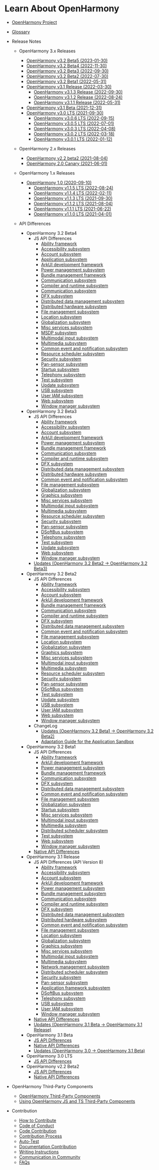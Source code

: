 # Learn About OpenHarmony

- [OpenHarmony Project](OpenHarmony-Overview.md)
- [Glossary](glossary.md)
- Release Notes
  - OpenHarmony 3.x Releases
    - [OpenHarmony v3.2 Beta5 (2023-01-30)](release-notes/OpenHarmony-v3.2-beta5.md)
    - [OpenHarmony v3.2 Beta4 (2022-11-30)](release-notes/OpenHarmony-v3.2-beta4.md)
    - [OpenHarmony v3.2 Beta3 (2022-09-30)](release-notes/OpenHarmony-v3.2-beta3.md)
    - [OpenHarmony v3.2 Beta2 (2022-07-30)](release-notes/OpenHarmony-v3.2-beta2.md)
    - [OpenHarmony v3.2 Beta1 (2022-05-31)](release-notes/OpenHarmony-v3.2-beta1.md)
    - [OpenHarmony v3.1 Release (2022-03-30)](release-notes/OpenHarmony-v3.1-release.md)
      - [OpenHarmony v3.1.3 Release (2022-09-30)](release-notes/OpenHarmony-v3.1.3-release.md)
      - [OpenHarmony v3.1.2 Release (2022-08-24)](release-notes/OpenHarmony-v3.1.2-release.md)
      - [OpenHarmony v3.1.1 Release (2022-05-31)](release-notes/OpenHarmony-v3.1.1-release.md)
    - [OpenHarmony v3.1 Beta (2021-12-31)](release-notes/OpenHarmony-v3.1-beta.md)
    - [OpenHarmony v3.0 LTS (2021-09-30)](release-notes/OpenHarmony-v3.0-LTS.md)
      - [OpenHarmony v3.0.6 LTS (2022-09-15)](release-notes/OpenHarmony-v3.0.6-LTS.md)
      - [OpenHarmony v3.0.5 LTS (2022-07-01)](release-notes/OpenHarmony-v3.0.5-LTS.md)
      - [OpenHarmony v3.0.3 LTS (2022-04-08)](release-notes/OpenHarmony-v3.0.3-LTS.md)
      - [OpenHarmony v3.0.2 LTS (2022-03-18)](release-notes/OpenHarmony-v3.0.2-LTS.md)
      - [OpenHarmony v3.0.1 LTS (2022-01-12)](release-notes/OpenHarmony-v3.0.1-LTS.md)
  - OpenHarmony 2.x Releases
    - [OpenHarmony v2.2 beta2 (2021-08-04)](release-notes/OpenHarmony-v2.2-beta2.md)
    - [OpenHarmony 2.0 Canary (2021-06-01)](release-notes/OpenHarmony-2-0-Canary.md)
  - OpenHarmony 1.x Releases
  
    - [OpenHarmony 1.0 (2020-09-10)](release-notes/OpenHarmony-1-0.md)
      - [OpenHarmony v1.1.5 LTS (2022-08-24)](release-notes/OpenHarmony-v1.1.5-LTS.md)
      - [OpenHarmony v1.1.4 LTS (2022-02-11)](release-notes/OpenHarmony-v1-1-4-LTS.md)
      - [OpenHarmony v1.1.3 LTS (2021-09-30)](release-notes/OpenHarmony-v1-1-3-LTS.md)
      - [OpenHarmony v1.1.2 LTS (2021-08-04)](release-notes/OpenHarmony-v1.1.2-LTS.md)
      - [OpenHarmony v1.1.1 LTS (2021-06-22)](release-notes/OpenHarmony-1-1-1-LTS.md)
      - [OpenHarmony v1.1.0 LTS (2021-04-01)](release-notes/OpenHarmony-1-1-0-LTS.md)
  - API Differences
    - OpenHarmony 3.2 Beta4
      - JS API Differences
        - [Ability framework](release-notes/api-diff/v3.2-beta4/js-apidiff-ability.md)
        - [Accessibility subsystem](release-notes/api-diff/v3.2-beta4/js-apidiff-accessibility.md)
        - [Account subsystem](release-notes/api-diff/v3.2-beta4/js-apidiff-account.md)
        - [Application subsystem](release-notes/api-diff/v3.2-beta4/js-apidiff-application.md)
        - [ArkUI development framework](release-notes/api-diff/v3.2-beta4/js-apidiff-arkui.md)
        - [Power management subsystem](release-notes/api-diff/v3.2-beta4/js-apidiff-battery.md)
        - [Bundle management framework](release-notes/api-diff/v3.2-beta4/js-apidiff-bundle.md)
        - [Communication subsystem](release-notes/api-diff/v3.2-beta4/js-apidiff-communication.md)
        - [Compiler and runtime subsystem](release-notes/api-diff/v3.2-beta4/js-apidiff-compiler-and-runtime.md)
        - [Communication subsystem](release-notes/api-diff/v3.2-beta4/js-apidiff-customization.md)
        - [DFX subsystem](release-notes/api-diff/v3.2-beta4/js-apidiff-dfx.md)
        - [Distributed data management subsystem](release-notes/api-diff/v3.2-beta4/js-apidiff-distributed-data.md)
        - [Distributed hardware subsystem](release-notes/api-diff/v3.2-beta4/js-apidiff-distributed-hardware.md)
        - [File management subsystem](release-notes/api-diff/v3.2-beta4/js-apidiff-file-management.md)
        - [Location subsystem](release-notes/api-diff/v3.2-beta4/js-apidiff-geolocation.md)
        - [Globalization subsystem](release-notes/api-diff/v3.2-beta4/js-apidiff-global.md)
        - [Misc services subsystem](release-notes/api-diff/v3.2-beta4/js-apidiff-misc.md)
        - [MSDP subsystem](release-notes/api-diff/v3.2-beta4/js-apidiff-msdp.md)
        - [Multimodal input subsystem](release-notes/api-diff/v3.2-beta4/js-apidiff-multi-modal-input.md)
        - [Multimedia subsystem](release-notes/api-diff/v3.2-beta4/js-apidiff-multimedia.md)
        - [Common event and notification subsystem](release-notes/api-diff/v3.2-beta4/js-apidiff-notification.md)
        - [Resource scheduler subsystem](release-notes/api-diff/v3.2-beta4/js-apidiff-resource-scheduler.md)
        - [Security subsystem](release-notes/api-diff/v3.2-beta4/js-apidiff-security.md)
        - [Pan-sensor subsystem](release-notes/api-diff/v3.2-beta4/js-apidiff-sensor.md)
        - [Startup subsystem](release-notes/api-diff/v3.2-beta4/js-apidiff-start-up.md)
        - [Telephony subsystem](release-notes/api-diff/v3.2-beta4/js-apidiff-telephony.md)
        - [Test subsystem](release-notes/api-diff/v3.2-beta4/js-apidiff-unitest.md)
        - [Update subsystem](release-notes/api-diff/v3.2-beta4/js-apidiff-update.md)
        - [USB subsystem](release-notes/api-diff/v3.2-beta4/js-apidiff-usb.md)
        - [User IAM subsystem](release-notes/api-diff/v3.2-beta4/js-apidiff-user-iam.md)
        - [Web subsystem](release-notes/api-diff/v3.2-beta4/js-apidiff-web.md)
        - [Window manager subsystem](release-notes/api-diff/v3.2-beta4/js-apidiff-window.md)
    - OpenHarmony 3.2 Beta3
      - JS API Differences
        - [Ability framework](release-notes/api-diff/v3.2-beta3/js-apidiff-ability.md)
        - [Accessibility subsystem](release-notes/api-diff/v3.2-beta3/js-apidiff-accessibility.md)
        - [Account subsystem](release-notes/api-diff/v3.2-beta3/js-apidiff-account.md)
        - [ArkUI development framework](release-notes/api-diff/v3.2-beta3/js-apidiff-arkui.md)
        - [Power management subsystem](release-notes/api-diff/v3.2-beta3/js-apidiff-battery.md)
        - [Bundle management framework](release-notes/api-diff/v3.2-beta3/js-apidiff-bundle.md)
        - [Communication subsystem](release-notes/api-diff/v3.2-beta3/js-apidiff-communicate.md)
        - [Compiler and runtime subsystem](release-notes/api-diff/v3.2-beta3/js-apidiff-compiler-and-runtime.md)
        - [DFX subsystem](release-notes/api-diff/v3.2-beta3/js-apidiff-dfx.md)
        - [Distributed data management subsystem](release-notes/api-diff/v3.2-beta3/js-apidiff-distributed-data.md)
        - [Distributed hardware subsystem](release-notes/api-diff/v3.2-beta3/js-apidiff-distributed-hardware.md)
        - [Common event and notification subsystem](release-notes/api-diff/v3.2-beta3/js-apidiff-event-and-notification.md)
        - [File management subsystem](release-notes/api-diff/v3.2-beta3/js-apidiff-file-management.md)
        - [Globalization subsystem](release-notes/api-diff/v3.2-beta3/js-apidiff-global.md)
        - [Graphics subsystem](release-notes/api-diff/v3.2-beta3/js-apidiff-graphic.md)
        - [Misc services subsystem](release-notes/api-diff/v3.2-beta3/js-apidiff-misc.md)
        - [Multimodal input subsystem](release-notes/api-diff/v3.2-beta3/js-apidiff-multi-modal-input.md)
        - [Multimedia subsystem](release-notes/api-diff/v3.2-beta3/js-apidiff-multimedia.md)
        - [Resource scheduler subsystem](release-notes/api-diff/v3.2-beta3/js-apidiff-resource-scheduler.md)
        - [Security subsystem](release-notes/api-diff/v3.2-beta3/js-apidiff-security.md)
        - [Pan-sensor subsystem](release-notes/api-diff/v3.2-beta3/js-apidiff-sensor.md)
        - [DSoftBus subsystem](release-notes/api-diff/v3.2-beta3/js-apidiff-soft-bus.md)
        - [Telephony subsystem](release-notes/api-diff/v3.2-beta3/js-apidiff-telephony.md)
        - [Test subsystem](release-notes/api-diff/v3.2-beta3/js-apidiff-unitest.md)
        - [Update subsystem](release-notes/api-diff/v3.2-beta3/js-apidiff-update.md)
        - [Web subsystem](release-notes/api-diff/v3.2-beta3/js-apidiff-web.md)
        - [Window manager subsystem](release-notes/api-diff/v3.2-beta3/js-apidiff-window.md)
      - [Updates (OpenHarmony 3.2 Beta2 -> OpenHarmony 3.2 Beta3)](release-notes/changelogs/v3.2-beta3/changelog-v3.2-beta3.md)
    - OpenHarmony 3.2 Beta2
      - JS API Differences
        - [Ability framework](release-notes/api-diff/v3.2-beta2/js-apidiff-ability.md)
        - [Accessibility subsystem](release-notes/api-diff/v3.2-beta2/js-apidiff-accessibility.md)
        - [Account subsystem](release-notes/api-diff/v3.2-beta2/js-apidiff-account.md)
        - [ArkUI development framework](release-notes/api-diff/v3.2-beta2/js-apidiff-arkui.md)
        - [Bundle management framework](release-notes/api-diff/v3.2-beta2/js-apidiff-bundle.md)
        - [Communication subsystem](release-notes/api-diff/v3.2-beta2/js-apidiff-communicate.md)
        - [Compiler and runtime subsystem](release-notes/api-diff/v3.2-beta2/js-apidiff-compiler-and-runtime.md)
        - [DFX subsystem](release-notes/api-diff/v3.2-beta2/js-apidiff-dfx.md)
        - [Distributed data management subsystem](release-notes/api-diff/v3.2-beta2/js-apidiff-distributed-data.md)
        - [Common event and notification subsystem](release-notes/api-diff/v3.2-beta2/js-apidiff-event-and-notification.md)
        - [File management subsystem](release-notes/api-diff/v3.2-beta2/js-apidiff-file-management.md)
        - [Location subsystem](release-notes/api-diff/v3.2-beta2/js-apidiff-geolocation.md)
        - [Globalization subsystem](release-notes/api-diff/v3.2-beta2/js-apidiff-global.md)
        - [Graphics subsystem](release-notes/api-diff/v3.2-beta2/js-apidiff-graphic.md)
        - [Misc services subsystem](release-notes/api-diff/v3.2-beta2/js-apidiff-misc.md)
        - [Multimodal input subsystem](release-notes/api-diff/v3.2-beta2/js-apidiff-multi-modal-input.md)
        - [Multimedia subsystem](release-notes/api-diff/v3.2-beta2/js-apidiff-multimedia.md)
        - [Resource scheduler subsystem](release-notes/api-diff/v3.2-beta2/js-apidiff-resource-scheduler.md)
        - [Security subsystem](release-notes/api-diff/v3.2-beta2/js-apidiff-security.md)
        - [Pan-sensor subsystem](release-notes/api-diff/v3.2-beta2/js-apidiff-sensor.md)
        - [DSoftBus subsystem](release-notes/api-diff/v3.2-beta2/js-apidiff-soft-bus.md)
        - [Test subsystem](release-notes/api-diff/v3.2-beta2/js-apidiff-unitest.md)
        - [Update subsystem](release-notes/api-diff/v3.2-beta2/js-apidiff-update.md)
        - [USB subsystem](release-notes/api-diff/v3.2-beta2/js-apidiff-usb.md)
        - [User IAM subsystem](release-notes/api-diff/v3.2-beta2/js-apidiff-user-authentication.md)
        - [Web subsystem](release-notes/api-diff/v3.2-beta2/js-apidiff-web.md)
        - [Window manager subsystem](release-notes/api-diff/v3.2-beta2/js-apidiff-window.md)
      - ChangeLog
        - [Updates (OpenHarmony 3.2 Beta1 -> OpenHarmony 3.2 Beta2)](release-notes/changelogs/v3.2-beta2/changelog-v3.2-beta2.md)
        - [Adaptation Guide for the Application Sandbox](release-notes/changelogs/v3.2-beta2/application-sandbox-adaptation-guide.md)  
    - OpenHarmony 3.2 Beta1
      - JS API Differences
        - [Ability framework](release-notes/api-diff/v3.2-beta1/js-apidiff-ability.md)
        - [ArkUI development framework](release-notes/api-diff/v3.2-beta1/js-apidiff-arkui.md)
        - [Power management subsystem](release-notes/api-diff/v3.2-beta1/js-apidiff-battery.md)
        - [Bundle management framework](release-notes/api-diff/v3.2-beta1/js-apidiff-bundle.md)
        - [Communication subsystem](release-notes/api-diff/v3.2-beta1/js-apidiff-communicate.md)
        - [DFX subsystem](release-notes/api-diff/v3.2-beta1/js-apidiff-dfx.md)
        - [Distributed data management subsystem](release-notes/api-diff/v3.2-beta1/js-apidiff-distributed-data.md)
        - [Common event and notification subsystem](release-notes/api-diff/v3.2-beta1/js-apidiff-event-and-notification.md)
        - [File management subsystem](release-notes/api-diff/v3.2-beta1/js-apidiff-file-management.md)
        - [Globalization subsystem](release-notes/api-diff/v3.2-beta1/js-apidiff-global.md)
        - [Startup subsystem](release-notes/api-diff/v3.2-beta1/js-apidiff-init.md)
        - [Misc services subsystem](release-notes/api-diff/v3.2-beta1/js-apidiff-misc.md)
        - [Multimodal input subsystem](release-notes/api-diff/v3.2-beta1/js-apidiff-multi-modal-input.md)
        - [Multimedia subsystem](release-notes/api-diff/v3.2-beta1/js-apidiff-multimedia.md)
        - [Distributed scheduler subsystem](release-notes/api-diff/v3.2-beta1/js-apidiff-resource-scheduler.md)
        - [Test subsystem](release-notes/api-diff/v3.2-beta1/js-apidiff-unitest.md)
        - [Web subsystem](release-notes/api-diff/v3.2-beta1/js-apidiff-web.md)
        - [Window manager subsystem](release-notes/api-diff/v3.2-beta1/js-apidiff-window.md)
      - [Native API Differences](release-notes/api-diff/v3.2-beta1/native-apidiff-v3.2-beta.md)
    - OpenHarmony 3.1 Release
      - JS API Differences (API Version 8)
        - [Ability framework](release-notes/api-diff/v3.1-Release/js-apidiff-ability.md)
        - [Accessibility subsystem](release-notes/api-diff/v3.1-Release/js-apidiff-accessibility.md)
        - [Account subsystem](release-notes/api-diff/v3.1-Release/js-apidiff-account.md)
        - [ArkUI development framework](release-notes/api-diff/v3.1-Release/js-apidiff-ace.md)
        - [Power management subsystem](release-notes/api-diff/v3.1-Release/js-apidiff-battery.md)
        - [Bundle management subsystem](release-notes/api-diff/v3.1-Release/js-apidiff-bundle.md)
        - [Communication subsystem](release-notes/api-diff/v3.1-Release/js-apidiff-communicate.md)
        - [Compiler and runtime subsystem](release-notes/api-diff/v3.1-Release/js-apidiff-compiler-and-runtime.md)
        - [DFX subsystem](release-notes/api-diff/v3.1-Release/js-apidiff-dfx.md)
        - [Distributed data management subsystem](release-notes/api-diff/v3.1-Release/js-apidiff-distributed-data.md)
        - [Distributed hardware subsystem](release-notes/api-diff/v3.1-Release/js-apidiff-distributed-hardware.md)
        - [Common event and notification subsystem](release-notes/api-diff/v3.1-Release/js-apidiff-event-and-notification.md)
        - [File management subsystem](release-notes/api-diff/v3.1-Release/js-apidiff-file-management.md)
        - [Location subsystem](release-notes/api-diff/v3.1-Release/js-apidiff-geolocation.md)
        - [Globalization subsystem](release-notes/api-diff/v3.1-Release/js-apidiff-global.md)
        - [Graphics subsystem](release-notes/api-diff/v3.1-Release/js-apidiff-graphic.md)
        - [Misc services subsystem](release-notes/api-diff/v3.1-Release/js-apidiff-misc.md)
        - [Multimodal input subsystem](release-notes/api-diff/v3.1-Release/js-apidiff-multi-modal-input.md)
        - [Multimedia subsystem](release-notes/api-diff/v3.1-Release/js-apidiff-multimedia.md)
        - [Network management subsystem](release-notes/api-diff/v3.1-Release/js-apidiff-network.md)
        - [Distributed scheduler subsystem](release-notes/api-diff/v3.1-Release/js-apidiff-resource-scheduler.md)
        - [Security subsystem](release-notes/api-diff/v3.1-Release/js-apidiff-security.md)
        - [Pan-sensor subsystem](release-notes/api-diff/v3.1-Release/js-apidiff-sensor.md)
        - [Application framework subsystem](release-notes/api-diff/v3.1-Release/js-apidiff-settings.md)
        - [DSoftBus subsystem](release-notes/api-diff/v3.1-Release/js-apidiff-soft-bus.md)
        - [Telephony subsystem](release-notes/api-diff/v3.1-Release/js-apidiff-telephony.md)
        - [USB subsystem](release-notes/api-diff/v3.1-Release/js-apidiff-usb.md)
        - [User IAM subsystem](release-notes/api-diff/v3.1-Release/js-apidiff-user-authentication.md)
        - [Window manager subsystem](release-notes/api-diff/v3.1-Release/js-apidiff-window.md)
      - [Native API Differences](release-notes/api-diff/v3.1-Release/native-apidiff-v3.1-release.md)
      - [Updates (OpenHarmony 3.1 Beta -> OpenHarmony 3.1 Release)](release-notes/changelogs/v3.1-Release/changelog-v3.1-release.md)
    - OpenHarmony 3.1 Beta
      - [JS API Differences](release-notes/api-diff/v3.1-beta/js-apidiff-v3.1-beta.md)
      - [Native API Differences](release-notes/api-diff/v3.1-beta/native-apidiff-v3.1-beta.md)
      - [Updates (OpenHarmony 3.0 -> OpenHarmony 3.1 Beta)](release-notes/api-diff/v3.1-beta/changelog-v3.1-beta.md)
    - OpenHarmony 3.0 LTS  
      - [JS API Differences](release-notes/api-diff/v3.0-LTS/js-apidiff-v3.0-lts.md) 
    - OpenHarmony v2.2 Beta2
      - [JS API Differences](release-notes/api-diff/v2.2-beta2/js-apidiff-v2.2-beta2.md)
      - [Native API Differences](release-notes/api-diff/v2.2-beta2/native-apidiff-v2.2-beta2.md)
  
- OpenHarmony Third-Party Components
  - [OpenHarmony Third-Party Components](third-party-components/third-party-components-introduction.md)  
  - [Using OpenHarmony JS and TS Third-Party Components](third-party-components/ohpm-third-party-guide.md)

- Contribution
  - [How to Contribute](contribute/how-to-contribute.md)
  - [Code of Conduct](contribute/code-of-conduct.md)
  - [Code Contribution](contribute/code-contribution.md)
  - [Contribution Process](contribute/contribution-process.md)
  - [Auto-Test](readme/test.md)
  - [Documentation Contribution](contribute/documentation-contribution.md)
  - [Writing Instructions](contribute/writing-instructions.md)
  - [Communication in Community](contribute/communication-in-community.md)
  - [FAQs](contribute/FAQ.md)